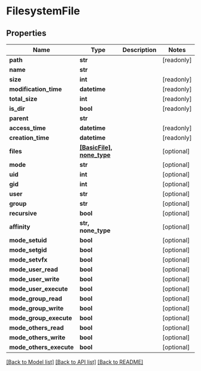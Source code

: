 # FilesystemFile


## Properties

Name | Type | Description | Notes
------------ | ------------- | ------------- | -------------
**path** | **str** |  | [readonly] 
**name** | **str** |  | 
**size** | **int** |  | [readonly] 
**modification_time** | **datetime** |  | [readonly] 
**total_size** | **int** |  | [readonly] 
**is_dir** | **bool** |  | [readonly] 
**parent** | **str** |  | 
**access_time** | **datetime** |  | [readonly] 
**creation_time** | **datetime** |  | [readonly] 
**files** | [**[BasicFile], none_type**](BasicFile.md) |  | [optional] 
**mode** | **str** |  | [optional] 
**uid** | **int** |  | [optional] 
**gid** | **int** |  | [optional] 
**user** | **str** |  | [optional] 
**group** | **str** |  | [optional] 
**recursive** | **bool** |  | [optional] 
**affinity** | **str, none_type** |  | [optional] 
**mode_setuid** | **bool** |  | [optional] 
**mode_setgid** | **bool** |  | [optional] 
**mode_setvfx** | **bool** |  | [optional] 
**mode_user_read** | **bool** |  | [optional] 
**mode_user_write** | **bool** |  | [optional] 
**mode_user_execute** | **bool** |  | [optional] 
**mode_group_read** | **bool** |  | [optional] 
**mode_group_write** | **bool** |  | [optional] 
**mode_group_execute** | **bool** |  | [optional] 
**mode_others_read** | **bool** |  | [optional] 
**mode_others_write** | **bool** |  | [optional] 
**mode_others_execute** | **bool** |  | [optional] 

[[Back to Model list]](../README.md#models) [[Back to API list]](../README.md#api-endpoints) [[Back to README]](../README.md)


